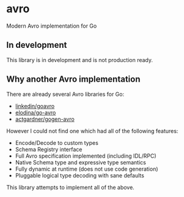 # avro
Modern Avro implementation for Go

## In development

This library is in development and is not production ready.

## Why another Avro implementation

There are already several Avro libraries for Go:

- [linkedin/goavro](https://github.com/linkedin/goavro)
- [elodina/go-avro](https://github.com/elodina/go-avro)
- [actgardner/gogen-avro](https://github.com/actgardner/gogen-avro)

However I could not find one which had all of the following features:

- Encode/Decode to custom types
- Schema Registry interface
- Full Avro specification implemented (including IDL/RPC)
- Native Schema type and expressive type semantics
- Fully dynamic at runtime (does not use code generation)
- Pluggable logical type decoding with sane defaults

This library attempts to implement all of the above.

